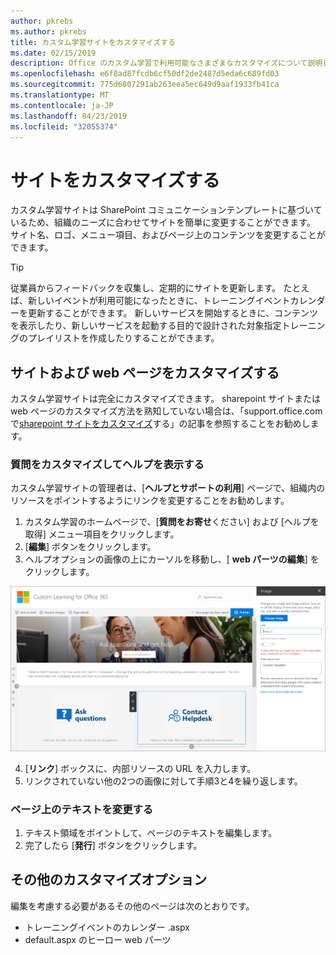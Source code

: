 ```yaml
---
author: pkrebs
ms.author: pkrebs
title: カスタム学習サイトをカスタマイズする
ms.date: 02/15/2019
description: Office のカスタム学習で利用可能なさまざまなカスタマイズについて説明します365
ms.openlocfilehash: e6f8ad87fcdb6cf50df2de2487d5eda6c689fd03
ms.sourcegitcommit: 775d6807291ab263eea5ec649d9aaf1933fb41ca
ms.translationtype: MT
ms.contentlocale: ja-JP
ms.lasthandoff: 04/23/2019
ms.locfileid: "32055374"
---
```

# <a name="customize-the-site"></a>サイトをカスタマイズする

カスタム学習サイトは SharePoint コミュニケーションテンプレートに基づいているため、組織のニーズに合わせてサイトを簡単に変更することができます。 サイト名、ロゴ、メニュー項目、およびページ上のコンテンツを変更することができます。 

> [!TIP]
> 従業員からフィードバックを収集し、定期的にサイトを更新します。 たとえば、新しいイベントが利用可能になったときに、トレーニングイベントカレンダーを更新することができます。 新しいサービスを開始するときに、コンテンツを表示したり、新しいサービスを起動する目的で設計された対象指定トレーニングのプレイリストを作成したりすることができます。 

## <a name="customize-the-site-and-web-pages"></a>サイトおよび web ページをカスタマイズする

カスタム学習サイトは完全にカスタマイズできます。 sharepoint サイトまたは web ページのカスタマイズ方法を熟知していない場合は、「support.office.com で[sharepoint サイトをカスタマイズ](https://support.office.com/en-us/article/customize-your-sharepoint-site-320b43e5-b047-4fda-8381-f61e8ac7f59b)する」の記事を参照することをお勧めします。 

### <a name="customize-ask-questions-and-get-help"></a>質問をカスタマイズしてヘルプを表示する

カスタム学習サイトの管理者は、[**ヘルプとサポートの利用**] ページで、組織内のリソースをポイントするようにリンクを変更することをお勧めします。 

1.  カスタム学習のホームページで、[**質問をお寄せ**ください] および [ヘルプを取得] メニュー項目をクリックします。
2.  [**編集**] ボタンをクリックします。
3.  ヘルプオプションの画像の上にカーソルを移動し、[ **web パーツの編集**] をクリックします。

![cg-edithelp](media/cg-edithelp.png)

4.  [**リンク**] ボックスに、内部リソースの URL を入力します。 
5.  リンクされていない他の2つの画像に対して手順3と4を繰り返します。

### <a name="change-the-text-on-the-page"></a>ページ上のテキストを変更する

1. テキスト領域をポイントして、ページのテキストを編集します。 
2. 完了したら [**発行**] ボタンをクリックします。

## <a name="other-customization-options"></a>その他のカスタマイズオプション
編集を考慮する必要があるその他のページは次のとおりです。

- トレーニングイベントのカレンダー .aspx
- default.aspx のヒーロー web パーツ

